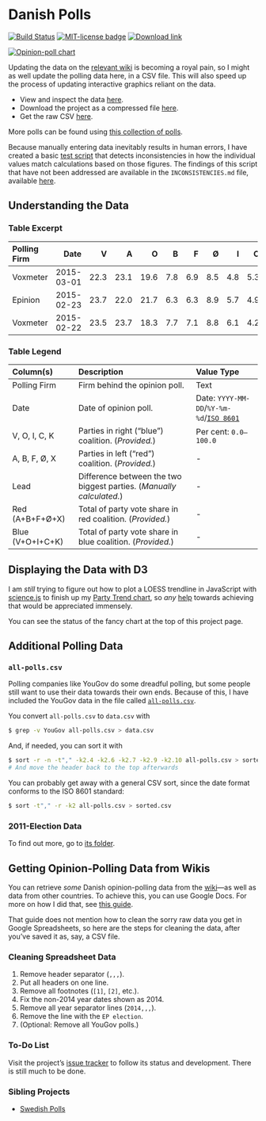 Danish Polls
============
[![Build Status](https://travis-ci.org/ndarville/danish-polls.svg?branch=master)][travis]
[![MIT-license badge](https://img.shields.io/badge/License-MIT-blue.svg)][license]
[![Download link](https://img.shields.io/badge/Download-Link-ff69b4.svg)][download]

[![Opinion-poll chart][chart-img]][d3-charts]

Updating the data on the [relevant wiki][wiki] is becoming a royal pain, so I might as well update the polling data here, in a CSV file. This will also speed up the process of updating interactive graphics reliant on the data.

- View and inspect the data [here][view].
- Download the project as a compressed file [here][download].
- Get the raw CSV [here][raw].

More polls can be found using [this collection of polls][collection].

Because manually entering data inevitably results in human errors, I have created a basic [test script][tests] that detects inconsistencies in how the individual values match calculations based on those figures. The findings of this script that have not been addressed are available in the `INCONSISTENCIES.md` file, available [here][inconsistencies].

## Understanding the Data ##

### Table Excerpt ###

 Polling Firm | Date       | V    | A    | O    | B   | F   | Ø   | I   | C   | K   | X   | Lead | Red (A+B+F+Ø+X) | Blue (V+O+I+C+K)
:-------------|-----------:|-----:|-----:|-----:|----:|----:|----:|----:|----:|----:|----:|-----:|----------------:|-----------------:
 Voxmeter     | 2015-03-01 | 22.3 | 23.1 | 19.6 | 7.8 | 6.9 | 8.5 | 4.8 | 5.3 | 0.3 | 1.2 | 0.8  | 47.5            | 52.3
 Epinion      | 2015-02-23 | 23.7 | 22.0 | 21.7 | 6.3 | 6.3 | 8.9 | 5.7 | 4.9 | 0.7 | -   | 1.7  | 43.5            | 56.7
 Voxmeter     | 2015-02-22 | 23.5 | 23.7 | 18.3 | 7.7 | 7.1 | 8.8 | 6.1 | 4.2 | 0.3 | -   | 0.2  | 47.3            | 52.4

### Table Legend ####

 Column(s)        | Description                                                          | Value Type
:-----------------|:---------------------------------------------------------------------|:----------------------------------------
 Polling Firm     | Firm behind the opinion poll.                                        | Text
 Date             | Date of opinion poll.                                                | Date: `YYYY-MM-DD`/`%Y-%m-%d`/[`ISO 8601`][xkcd]
 V, O, I, C, K    | Parties in right (“blue”) coalition. (*Provided.*)                   | Per cent: `0.0–100.0`
 A, B, F, Ø, X    | Parties in left (“red”) coalition. (*Provided.*)                     | -
 Lead             | Difference between the two biggest parties. (*Manually calculated.*) | -
 Red (A+B+F+Ø+X)  | Total of party vote share in red coalition. (*Provided.*)            | -
 Blue (V+O+I+C+K) | Total of party vote share in blue coalition. (*Provided.*)           | -

## Displaying the Data with D3 ##
I am *still* trying to figure out how to plot a LOESS trendline in JavaScript with [science.js][science.js] to finish up my [Party Trend chart][party-trend], so *any* [help][issue] towards achieving that would be appreciated immensely.

You can see the status of the fancy chart at the top of this project page.

## Additional Polling Data ##

### `all-polls.csv` ###
Polling companies like YouGov do some dreadful polling, but some people still want to use their data towards their own ends. Because of this, I have included the YouGov data in the file called [`all-polls.csv`][all-polls].

You convert `all-polls.csv` to `data.csv` with

```sh
$ grep -v YouGov all-polls.csv > data.csv
```

And, if needed, you can sort it with

```sh
$ sort -r -n -t"," -k2.4 -k2.6 -k2.7 -k2.9 -k2.10 all-polls.csv > sorted.csv
# And move the header back to the top afterwards
```

You can probably get away with a general CSV sort, since the date format conforms to the ISO 8601 standard:

```sh
$ sort -t"," -r -k2 all-polls.csv > sorted.csv
```

### 2011-Election Data ###
To find out more, go to [its folder][2011].

## Getting Opinion-Polling Data from Wikis ##
You can retrieve *some* Danish opinion-polling data from the [wiki][wiki]—as well as data from other countries. To achieve this, you can use Google Docs. For more on how I did that, see [this guide][docs-guide].

That guide does not mention how to clean the sorry raw data you get in Google Spreadsheets, so here are the steps for cleaning the data, after you’ve saved it as, say, a CSV file.

### Cleaning Spreadsheet Data ###
1. Remove header separator (`,,,`).
2. Put all headers on one line.
3. Remove all footnotes (`[1]`, `[2]`, etc.).
4. Fix the non-2014 year dates shown as 2014.
5. Remove all year separator lines (`2014,,,`).
6. Remove the line with the `EP election`.
7. (Optional: Remove all YouGov polls.)

### To-Do List ###
Visit the project’s [issue tracker][issues] to follow its status and development. There is still much to be done.

### Sibling Projects ###
- [Swedish Polls][swe-polls]


[travis]: https://travis-ci.org/ndarville/danish-polls
[license]: https://github.com/ndarville/danish-polls/blob/master/LICENSE.md
[download]: https://github.com/ndarville/danish-polls/archive/master.zip
[d3-charts]: https://github.com/ndarville/d3-charts
[chart-img]: https://raw.githubusercontent.com/ndarville/danish-polls/master/chart.png
[wiki]: https://en.wikipedia.org/wiki/Opinion_polling_for_the_next_Danish_general_election
[view]: https://github.com/ndarville/danish-polls/blob/master/data.csv
[raw]: https://raw.githubusercontent.com/ndarville/danish-polls/master/data.csv
[collection]: https://github.com/ndarville/d3-charts/tree/master/_data
[tests]: https://github.com/ndarville/danish-polls/tree/master/_tests
[inconsistencies]: https://github.com/ndarville/danish-polls/blob/master/INCONSISTENCIES.md
[all-polls]: https://github.com/ndarville/danish-polls/blob/master/all-polls.csv
[2011]: https://github.com/ndarville/danish-polls/election2011
[xkcd]: https://xkcd.com/1179/
[science.js]: https://github.com/jasondavies/science.js/
[party-trend]: http://bl.ocks.org/ndarville/11094667
[issue]: https://github.com/ndarville/d3-charts/issues/5#issuecomment-46226887
[docs-guide]: https://github.com/ndarville/d3-charts/tree/master/_data/denmark
[issues]: https://github.com/ndarville/danish-polls/issues
[swe-polls]: https://github.com/MansMeg/SwedishPolls
